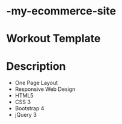 # -my-ecommerce-site

# Workout Template
# Description 
- One Page Layout
- Responsive Web Design
- HTML5
- CSS 3
- Bootstrap 4
- jQuery 3